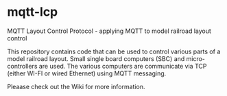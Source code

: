 # mqtt-lcp
MQTT Layout Control Protocol - applying MQTT to model railroad layout control

This repository contains code that can be used to control various parts of a model railroad layout. Small single board computers (SBC) and micro-controllers are used. The various computers are communicate via TCP (either WI-FI or wired Ethernet) using MQTT messaging. 

Pleaase check out the Wiki for more information.
